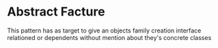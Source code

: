 # Abstract Facture

This pattern has as target to give an objects family creation interface relationed
or dependents without mention about they's concrete classes
